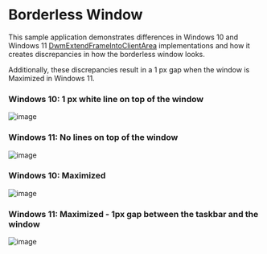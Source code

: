 Borderless Window
================

This sample application demonstrates differences in Windows 10 and Windows 11 [DwmExtendFrameIntoClientArea](https://learn.microsoft.com/en-us/windows/win32/api/dwmapi/nf-dwmapi-dwmextendframeintoclientarea) implementations and how it creates discrepancies in how the borderless window looks.

Additionally, these discrepancies result in a 1 px gap when the window is Maximized in Windows 11.

### Windows 10: 1 px white line on top of the window
![image](https://user-images.githubusercontent.com/30529656/198061778-691f46cb-840b-4cb3-998e-e7821d805388.png)

### Windows 11: No lines on top of the window
![image](https://user-images.githubusercontent.com/30529656/198061926-1c608884-bebb-4fe2-83cf-46b95ebaa5dc.png)

### Windows 10: Maximized
![image](https://user-images.githubusercontent.com/30529656/198062043-5c0b7034-2a55-4525-8a81-5e9ad22fc086.png)

### Windows 11: Maximized - 1px gap between the taskbar and the window
![image](https://user-images.githubusercontent.com/30529656/198062519-a66c11aa-8f71-43fb-992a-50b5ced858f8.png)

